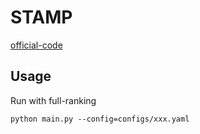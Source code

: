 

# STAMP

[official-code](https://github.com/uestcnlp/STAMP.git)


## Usage


Run with full-ranking

    python main.py --config=configs/xxx.yaml


